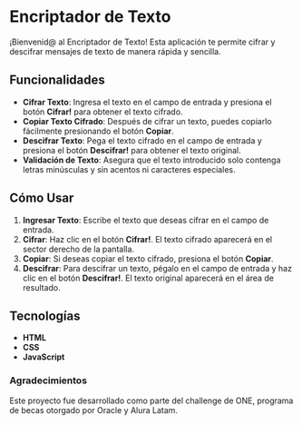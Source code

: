 # Encriptador de Texto

¡Bienvenid@ al Encriptador de Texto! Esta aplicación te permite cifrar y descifrar mensajes de texto de manera rápida y sencilla.

## Funcionalidades

- **Cifrar Texto**: Ingresa el texto en el campo de entrada y presiona el botón **Cifrar!** para obtener el texto cifrado.
- **Copiar Texto Cifrado**: Después de cifrar un texto, puedes copiarlo fácilmente presionando el botón **Copiar**.
- **Descifrar Texto**: Pega el texto cifrado en el campo de entrada y presiona el botón **Descifrar!** para obtener el texto original.
- **Validación de Texto**: Asegura que el texto introducido solo contenga letras minúsculas y sin acentos ni caracteres especiales.


## Cómo Usar

1. **Ingresar Texto**: Escribe el texto que deseas cifrar en el campo de entrada.
2. **Cifrar**: Haz clic en el botón **Cifrar!**. El texto cifrado aparecerá en el sector derecho de la pantalla.
3. **Copiar**: Si deseas copiar el texto cifrado, presiona el botón **Copiar**.
4. **Descifrar**: Para descifrar un texto, pégalo en el campo de entrada y haz clic en el botón **Descifrar!**. El texto original aparecerá en el área de resultado.


## Tecnologías

- **HTML**
- **CSS**
- **JavaScript**


### Agradecimientos

Este proyecto fue desarrollado como parte del challenge de ONE, programa de becas otorgado por Oracle y Alura Latam.
